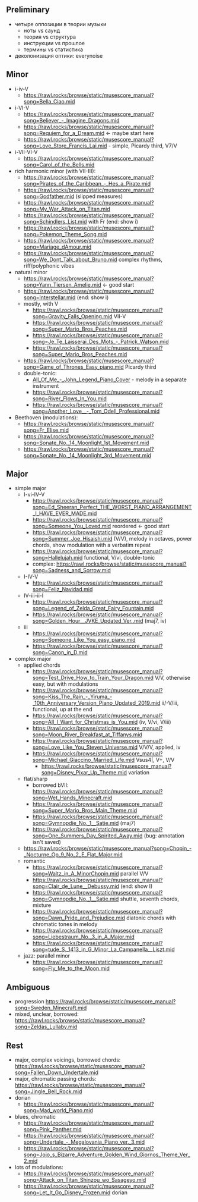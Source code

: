 
Preliminary
---

- четыре оппозиции в теории музыки
   - ноты vs саунд
   - теория vs структура
   - инструкции vs прошлое
   - термины vs статистика
- деколонизация оптики: everynoise

Minor
---

- i-iv-V
   - https://rawl.rocks/browse/static/musescore_manual?song=Bella_Ciao.mid 
- i-VI-V
   - https://rawl.rocks/browse/static/musescore_manual?song=Believer_-_Imagine_Dragons.mid
   - https://rawl.rocks/browse/static/musescore_manual?song=Requiem_for_a_Dream.mid <- maybe start here
   - https://rawl.rocks/browse/static/musescore_manual?song=Love_Store_Francis_Lai.mid - simple, Picardy third, V7/V
- i-VII-VI-V
  - https://rawl.rocks/browse/static/musescore_manual?song=Carol_of_the_Bells.mid
- rich harmonic minor (with VII-III):
   - https://rawl.rocks/browse/static/musescore_manual?song=Pirates_of_the_Caribbean_-_Hes_a_Pirate.mid
   - https://rawl.rocks/browse/static/musescore_manual?song=Godfather.mid (slipped measures)
   - https://rawl.rocks/browse/static/musescore_manual?song=My_War_Attack_on_Titan.mid
   - https://rawl.rocks/browse/static/musescore_manual?song=Schindlers_List.mid with Fr (end: show i)
   - https://rawl.rocks/browse/static/musescore_manual?song=Pokemon_Theme_Song.mid
   - https://rawl.rocks/browse/static/musescore_manual?song=Mariage_dAmour.mid
   - https://rawl.rocks/browse/static/musescore_manual?song=We_Dont_Talk_about_Bruno.mid complex rhythms, riff/polyphonic vibes
- natural minor
   - https://rawl.rocks/browse/static/musescore_manual?song=Yann_Tiersen_Amelie.mid <- good start
   - https://rawl.rocks/browse/static/musescore_manual?song=Interstellar.mid (end: show i)
   - mostly, with V
      - https://rawl.rocks/browse/static/musescore_manual?song=Gravity_Falls_Opening.mid VII-V
      - https://rawl.rocks/browse/static/musescore_manual?song=Super_Mario_Bros_Peaches.mid
      - https://rawl.rocks/browse/static/musescore_manual?song=Je_Te_Laisserai_Des_Mots_-_Patrick_Watson.mid
      - https://rawl.rocks/browse/static/musescore_manual?song=Super_Mario_Bros_Peaches.mid
   - https://rawl.rocks/browse/static/musescore_manual?song=Game_of_Thrones_Easy_piano.mid Picardy third
   - double-tonic:
      - [All_Of_Me_-_John_Legend_Piano_Cover](https://rawl.rocks/browse/static/musescore_manual?song=All_Of_Me_-_John_Legend_Piano_Cover_-_ReiK.mid) - melody in a separate instrument
      - https://rawl.rocks/browse/static/musescore_manual?song=River_Flows_In_You.mid
      - https://rawl.rocks/browse/static/musescore_manual?song=Another_Love__-_Tom_Odell_Professional.mid
- Beethoven (modulations):
   - https://rawl.rocks/browse/static/musescore_manual?song=Fr_Elise.mid
   - https://rawl.rocks/browse/static/musescore_manual?song=Sonate_No._14_Moonlight_1st_Movement.mid
   - https://rawl.rocks/browse/static/musescore_manual?song=Sonate_No._14_Moonlight_3rd_Movement.mid

Major
---

- simple major
   - I-vi-IV-V
      - https://rawl.rocks/browse/static/musescore_manual?song=Ed_Sheeran_Perfect_THE_WORST_PIANO_ARRANGEMENT_I_HAVE_EVER_MADE.mid
      - https://rawl.rocks/browse/static/musescore_manual?song=Someone_You_Loved.mid reordered <- good start
      - https://rawl.rocks/browse/static/musescore_manual?song=Summer_Joe_Hisaishi.mid (V/V), melody in octaves, power chords, show modulation with a verbatim repeat
      - https://rawl.rocks/browse/static/musescore_manual?song=Hallelujah.mid functional, V/vi, double-tonic
      - complex: https://rawl.rocks/browse/static/musescore_manual?song=Sadness_and_Sorrow.mid
   - I-IV-V
      - https://rawl.rocks/browse/static/musescore_manual?song=Feliz_Navidad.mid
   - IV-iii-ii-I
      - https://rawl.rocks/browse/static/musescore_manual?song=Legend_of_Zelda_Great_Fairy_Fountain.mid
      - https://rawl.rocks/browse/static/musescore_manual?song=Golden_Hour__JVKE_Updated_Ver..mid (maj7, iv)
   - iii
      - https://rawl.rocks/browse/static/musescore_manual?song=Someone_Like_You_easy_piano.mid
      - https://rawl.rocks/browse/static/musescore_manual?song=Canon_in_D.mid
- complex major
   - applied chords
      - https://rawl.rocks/browse/static/musescore_manual?song=Test_Drive_How_to_Train_Your_Dragon.mid V/V, otherwise easy, but with modulations
      - https://rawl.rocks/browse/static/musescore_manual?song=Kiss_The_Rain_-_Yiruma_-_10th_Anniversary_Version_Piano_Updated_2019.mid ii/-V/iii, functional, up at the end
      - https://rawl.rocks/browse/static/musescore_manual?song=All_I_Want_for_Christmas_is_You.mid (iv, V/vi, V/iii)
      - https://rawl.rocks/browse/static/musescore_manual?song=Moon_River_Breakfast_at_Tiffanys.mid
      - https://rawl.rocks/browse/static/musescore_manual?song=Love_Like_You_Steven_Universe.mid V/V/V, applied, iv
      - https://rawl.rocks/browse/static/musescore_manual?song=Michael_Giaccino_Married_Life.mid Vsus4|, V+, V/V
         - https://rawl.rocks/browse/static/musescore_manual?song=Disney_Pixar_Up_Theme.mid variation 
   - flat/sharp
      - borrowed bVII: https://rawl.rocks/browse/static/musescore_manual?song=Wet_Hands_Minecraft.mid
      - https://rawl.rocks/browse/static/musescore_manual?song=Super_Mario_Bros_Main_Theme.mid
      - https://rawl.rocks/browse/static/musescore_manual?song=Gymnopdie_No._1__Satie.mid (maj7)
      - https://rawl.rocks/browse/static/musescore_manual?song=One_Summers_Day_Spirited_Away.mid (bug: annotation isn't saved)   
   - https://rawl.rocks/browse/static/musescore_manual?song=Chopin_-_Nocturne_Op_9_No_2_E_Flat_Major.mid
   - romantic
      - https://rawl.rocks/browse/static/musescore_manual?song=Waltz_in_A_MinorChopin.mid parallel V/V
      - https://rawl.rocks/browse/static/musescore_manual?song=Clair_de_Lune__Debussy.mid (end: show I)
      - https://rawl.rocks/browse/static/musescore_manual?song=Gymnopdie_No._1__Satie.mid shuttle, seventh chords, mixture
      - https://rawl.rocks/browse/static/musescore_manual?song=Dawn_Pride_and_Prejudice.mid diatonic chords with chromatic tones in melody
      - https://rawl.rocks/browse/static/musescore_manual?song=Liebestraum_No._3_in_A_Major.mid
      - https://rawl.rocks/browse/static/musescore_manual?song=tude_S._1413_in_G_Minor_La_Campanella__Liszt.mid
   - jazz: parallel minor
      - https://rawl.rocks/browse/static/musescore_manual?song=Fly_Me_to_the_Moon.mid

Ambiguous
---

- progression https://rawl.rocks/browse/static/musescore_manual?song=Sweden_Minecraft.mid
- mixed, unclear, borrowed: https://rawl.rocks/browse/static/musescore_manual?song=Zeldas_Lullaby.mid

Rest
---

- major, complex voicings, borrowed chords: https://rawl.rocks/browse/static/musescore_manual?song=Fallen_Down_Undertale.mid
- major, chromatic passing chords: https://rawl.rocks/browse/static/musescore_manual?song=Jingle_Bell_Rock.mid
- dorian
   - https://rawl.rocks/browse/static/musescore_manual?song=Mad_world_Piano.mid
- blues, chromatic
   - https://rawl.rocks/browse/static/musescore_manual?song=Pink_Panther.mid
   - https://rawl.rocks/browse/static/musescore_manual?song=Undertale_-_Megalovania_Piano_ver._3.mid
   - https://rawl.rocks/browse/static/musescore_manual?song=Jojo_s_Bizarre_Adventure_Golden_Wind_Giornos_Theme_Ver_2.mid
- lots of modulations:
   - https://rawl.rocks/browse/static/musescore_manual?song=Attack_on_Titan_Shinzou_wo_Sasageyo.mid
   - https://rawl.rocks/browse/static/musescore_manual?song=Let_It_Go_Disney_Frozen.mid dorian
   

